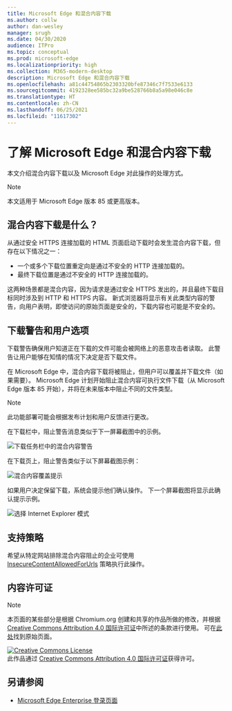 ```yaml
---
title: Microsoft Edge 和混合内容下载
ms.author: collw
author: dan-wesley
manager: srugh
ms.date: 04/30/2020
audience: ITPro
ms.topic: conceptual
ms.prod: microsoft-edge
ms.localizationpriority: high
ms.collection: M365-modern-desktop
description: Microsoft Edge 和混合内容下载
ms.openlocfilehash: a81c44754865b2303320bfe87346c7f7533e6133
ms.sourcegitcommit: 4192328ee585bc32a9be528766b8a5a98e046c8e
ms.translationtype: HT
ms.contentlocale: zh-CN
ms.lasthandoff: 06/25/2021
ms.locfileid: "11617302"
---
```

# <a name="learn-about-microsoft-edge-and-mixed-content-downloads"></a>了解 Microsoft Edge 和混合内容下载

本文介绍混合内容下载以及 Microsoft Edge 对此操作的处理方式。

>[!NOTE]
>本文适用于 Microsoft Edge 版本 85 或更高版本。

## <a name="what-are-mixed-content-downloads"></a>混合内容下载是什么？

从通过安全 HTTPS 连接加载的 HTML 页面启动下载时会发生混合内容下载，但存在以下情况之一：

- 一个或多个下载位置重定向是通过不安全的 HTTP 连接加载的。
- 最终下载位置是通过不安全的 HTTP 连接加载的。

这两种场景都是混合内容，因为请求是通过安全 HTTPS 发出的，并且最终下载目标同时涉及到 HTTP 和 HTTPS 内容。 新式浏览器将显示有关此类型内容的警告，向用户表明，即使访问的原始页面是安全的，下载内容也可能是不安全的。

## <a name="download-warnings-and-user-options"></a>下载警告和用户选项

下载警告确保用户知道正在下载的文件可能会被网络上的恶意攻击者读取。 此警告让用户能够在知情的情况下决定是否下载文件。

在 Microsoft Edge 中，混合内容下载将被阻止，但用户可以覆盖并下载文件（如果需要）。 Microsoft Edge 计划开始阻止混合内容可执行文件下载（从 Microsoft Edge 版本 85 开始），并将在未来版本中阻止不同的文件类型。

> [!NOTE]
> 此功能部署可能会根据发布计划和用户反馈进行更改。

<!-- The schedule of the block for different filetypes is to be determined and may be impacted by usage data and user feedback. -->

在下载栏中，阻止警告消息类似于下一屏幕截图中的示例。

 ![下载任务栏中的混合内容警告](./media/edge-learnmore-mixed-content-downloads/edge-mixed-content-download-tray-warning.png)

在下载页上，阻止警告类似于以下屏幕截图示例：

 ![混合内容覆盖提示](./media/edge-learnmore-mixed-content-downloads/edge-mixed-content-download-page-warning.png)

如果用户决定保留下载，系统会提示他们确认操作。 下一个屏幕截图将显示此确认提示示例。

 ![选择 Internet Explorer 模式](./media/edge-learnmore-mixed-content-downloads/edge-mixed-content-download-override.png)

## <a name="supporting-policies"></a>支持策略

希望从特定网站排除混合内容阻止的企业可使用 [InsecureContentAllowedForUrls](./microsoft-edge-policies.md#insecurecontentallowedforurls) 策略执行此操作。

## <a name="content-license"></a>内容许可证

> [!NOTE]
> 本页面的某些部分是根据 Chromium.org 创建和共享的作品所做的修改，并根据 [Creative Commons Attribution 4.0 国际许可证](http://creativecommons.org/licenses/by/4.0/)中所述的条款进行使用。 可在[此处](https://developers.google.com/web/fundamentals/security/prevent-mixed-content/what-is-mixed-content)找到原始页面。
  
<a rel="license" href="http://creativecommons.org/licenses/by/4.0/"><img alt="Creative Commons License" style="border-width:0" src="https://i.creativecommons.org/l/by/4.0/88x31.png" /></a><br />此作品通过 <a rel="license" href="http://creativecommons.org/licenses/by/4.0/">Creative Commons Attribution 4.0 国际许可证</a>获得许可。

## <a name="see-also"></a>另请参阅

- [Microsoft Edge Enterprise 登录页面](https://aka.ms/EdgeEnterprise)